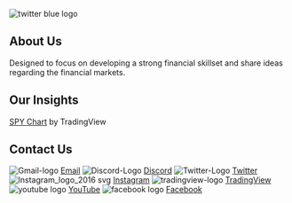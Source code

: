 ![twitter blue logo](https://user-images.githubusercontent.com/93648666/159193987-8757a9c8-83ac-4d23-99c9-64767979473d.jpg)
## About Us
Designed to focus on developing a strong financial skillset and share ideas regarding the financial markets.
## Our Insights

<!-- TradingView Widget BEGIN -->
<div class="tradingview-widget-container">
  <div id="tradingview_d2fe4"></div>
  <div class="tradingview-widget-copyright"><a href="https://www.tradingview.com/symbols/SPY/" rel="noopener" target="_blank"><span class="blue-text">SPY Chart</span></a> by TradingView</div>
  <script type="text/javascript" src="https://s3.tradingview.com/tv.js"></script>
  <script type="text/javascript">
  new TradingView.widget(
  {
  "width": 980,
  "height": 610,
  "symbol": "SPY",
  "interval": "15",
  "timezone": "America/Los_Angeles",
  "theme": "dark",
  "style": "1",
  "locale": "en",
  "toolbar_bg": "#f1f3f6",
  "enable_publishing": true,
  "withdateranges": true,
  "hide_side_toolbar": false,
  "allow_symbol_change": true,
  "studies": [
    "MAExp@tv-basicstudies"
  ],
  "show_popup_button": true,
  "popup_width": "1000",
  "popup_height": "650",
  "container_id": "tradingview_d2fe4"
}
  );
  </script>
</div>
<!-- TradingView Widget END -->

## Contact Us
![Gmail-logo](https://user-images.githubusercontent.com/93648666/159546255-2d17ad8a-90cf-4b5d-99d7-e6d349d61571.png)
[Email](https://mail.google.com/mail/u/0/?to=surplusinvestments@gmail.com&fs=1&tf=cm)
![Discord-Logo](https://user-images.githubusercontent.com/93648666/159546971-c23974d2-b92a-4cfe-8d00-24e87b6446c8.png)
[Discord](https://discord.gg/G8cnc9nVuc)
![Twitter-Logo](https://user-images.githubusercontent.com/93648666/159547341-aa726d41-9990-410d-aa32-821e7daccd87.png)
[Twitter](https://twitter.com/surplusinvest) 
![Instagram_logo_2016 svg](https://user-images.githubusercontent.com/93648666/159547033-5c83e024-35d6-4eb4-a3f9-85c535944b6c.png)
[Instagram](https://www.instagram.com/surplusinvestments/) 
![tradingview-logo](https://user-images.githubusercontent.com/93648666/159547059-efc55726-2e13-4274-88d5-6cad9fb8c0b3.png)
[TradingView](url) 
![youtube logo](https://user-images.githubusercontent.com/93648666/159547047-f0f10b94-1699-41e6-8237-4385fa208e9c.png)
[YouTube](https://www.youtube.com/channel/UCwqRwTKwieJxXN-ZSDZ1EAw/featured)
![facebook logo](https://user-images.githubusercontent.com/93648666/159547076-72d42b69-391c-4bfe-9769-1de6eedfb19e.png)
[Facebook](url)

